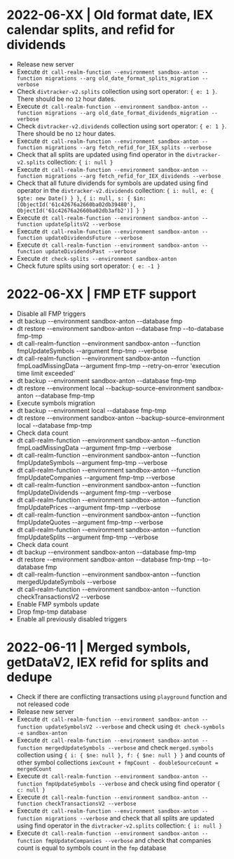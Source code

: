 
# 2022-06-XX | Old format date, IEX calendar splits, and refid for dividends
 
- Release new server
- Execute `dt call-realm-function --environment sandbox-anton --function migrations --arg old_date_format_splits_migration --verbose`
- Check `divtracker-v2.splits` collection using sort operator: `{ e: 1 }`. There should be no `12` hour dates.
- Execute `dt call-realm-function --environment sandbox-anton --function migrations --arg old_date_format_dividends_migration --verbose`
- Check `divtracker-v2.dividends` collection using sort operator: `{ e: 1 }`. There should be no `12` hour dates.
- Execute `dt call-realm-function --environment sandbox-anton --function migrations --arg fetch_refid_for_IEX_splits --verbose`
- Check that all splits are updated using find operator in the `divtracker-v2.splits` collection: `{ i: null }`
- Execute `dt call-realm-function --environment sandbox-anton --function migrations --arg fetch_refid_for_IEX_dividends --verbose`
- Check that all future dividends for symbols are updated using find operator in the `divtracker-v2.dividends` collection: `{ i: null, e: { $gte: new Date() } }`, `{ i: null, s: { $in: [ObjectId('61c42676a2660ba02db39480'), ObjectId('61c42676a2660ba02db3afb2')] } }`
- Execute `dt call-realm-function --environment sandbox-anton --function updateSplitsV2 --verbose`
- Execute `dt call-realm-function --environment sandbox-anton --function updateDividendsFuture --verbose`
- Execute `dt call-realm-function --environment sandbox-anton --function updateDividendsPast --verbose`
- Execute `dt check-splits --environment sandbox-anton`
- Check future splits using sort operator: `{ e: -1 }`

# 2022-06-XX | FMP ETF support

- Disable all FMP triggers
- dt backup --environment sandbox-anton --database fmp
- dt restore --environment sandbox-anton --database fmp --to-database fmp-tmp
- dt call-realm-function --environment sandbox-anton --function fmpUpdateSymbols --argument fmp-tmp --verbose
- dt call-realm-function --environment sandbox-anton --function fmpLoadMissingData --argument fmp-tmp --retry-on-error 'execution time limit exceeded'
- dt backup --environment sandbox-anton --database fmp-tmp
- dt restore --environment local --backup-source-environment sandbox-anton --database fmp-tmp
- Execute symbols migration
- dt backup --environment local --database fmp-tmp
- dt restore --environment sandbox-anton --backup-source-environment local --database fmp-tmp
- Check data count
- dt call-realm-function --environment sandbox-anton --function fmpLoadMissingData --argument fmp-tmp --verbose
- dt call-realm-function --environment sandbox-anton --function fmpUpdateSymbols --argument fmp-tmp --verbose
- dt call-realm-function --environment sandbox-anton --function fmpUpdateCompanies --argument fmp-tmp --verbose
- dt call-realm-function --environment sandbox-anton --function fmpUpdateDividends --argument fmp-tmp --verbose
- dt call-realm-function --environment sandbox-anton --function fmpUpdatePrices --argument fmp-tmp --verbose
- dt call-realm-function --environment sandbox-anton --function fmpUpdateQuotes --argument fmp-tmp --verbose
- dt call-realm-function --environment sandbox-anton --function fmpUpdateSplits --argument fmp-tmp --verbose
- Check data count
- dt backup --environment sandbox-anton --database fmp-tmp
- dt restore --environment sandbox-anton --database fmp-tmp --to-database fmp
- dt call-realm-function --environment sandbox-anton --function mergedUpdateSymbols --verbose
- dt call-realm-function --environment sandbox-anton --function checkTransactionsV2 --verbose
- Enable FMP symbols update
- Drop fmp-tmp database
- Enable all previously disabled triggers

# ######################################################################################################################

# 2022-06-11 | Merged symbols, getDataV2, IEX refid for splits and dedupe

- Check if there are conflicting transactions using `playground` function and not released code
- Release new server
- Execute `dt call-realm-function --environment sandbox-anton --function updateSymbolsV2 --verbose` and check using `dt check-symbols -e sandbox-anton`
- Execute `dt call-realm-function --environment sandbox-anton --function mergedUpdateSymbols --verbose` and check `merged.symbols` collection using `{ i: { $ne: null }, f: { $ne: null } }` and counts of other symbol collections `iexCount + fmpCount - doubleSourceCount = mergedCount`
- Execute `dt call-realm-function --environment sandbox-anton --function fmpUpdateSymbols --verbose` and check using find operator `{ c: null }`
- Execute `dt call-realm-function --environment sandbox-anton --function checkTransactionsV2 --verbose`
- Execute `dt call-realm-function --environment sandbox-anton --function migrations --verbose` and check that all splits are updated using find operator in the `divtracker-v2.splits` collection: `{ i: null }`
- Execute `dt call-realm-function --environment sandbox-anton --function fmpUpdateCompanies --verbose` and check that companies count is equal to symbols count in the `fmp` database
